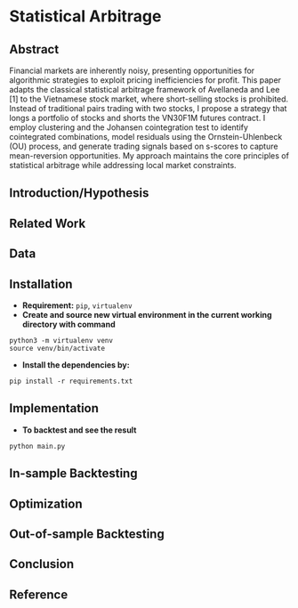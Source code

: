 # Statistical Arbitrage

## Abstract
Financial markets are inherently noisy, presenting opportunities for algorithmic strategies to exploit pricing inefficiencies for profit. This paper adapts the classical statistical arbitrage framework of Avellaneda and Lee [1] to the Vietnamese stock market, where short-selling stocks is prohibited. Instead of traditional pairs trading with two stocks, I propose a strategy that longs a portfolio of stocks and shorts the VN30F1M futures contract. I employ clustering and the Johansen cointegration test to identify cointegrated combinations, model residuals using the Ornstein-Uhlenbeck (OU) process, and generate trading signals based on s-scores to capture mean-reversion opportunities. My approach maintains the core principles of statistical arbitrage while addressing local market constraints.

## Introduction/Hypothesis

## Related Work

## Data

## Installation

- **Requirement:** `pip`, `virtualenv`
- **Create and source new virtual environment in the current working directory with command**

```
python3 -m virtualenv venv
source venv/bin/activate
```
- **Install the dependencies by:**
```
pip install -r requirements.txt
```
## Implementation
- **To backtest and see the result**
```
python main.py
```
## In-sample Backtesting

## Optimization

## Out-of-sample Backtesting

## Conclusion

## Reference

  
